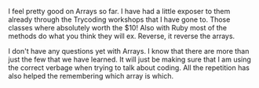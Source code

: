 I feel pretty good on Arrays so far. I have had a little exposer to them already through the Trycoding workshops that I have gone to. Those classes where absolutely worth the $10! Also with Ruby most of the methods do what you think they will ex. Reverse, it reverse the arrays.

I don't have any questions yet with Arrays. I know that there are more than just the few that we have learned. It will just be making sure that I am using the correct verbage when trying to talk about coding. All the repetition has also helped the remembering which array is which.
